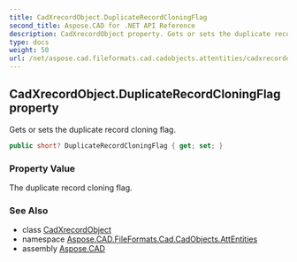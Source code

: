 ```yaml
---
title: CadXrecordObject.DuplicateRecordCloningFlag
second_title: Aspose.CAD for .NET API Reference
description: CadXrecordObject property. Gets or sets the duplicate record cloning flag
type: docs
weight: 50
url: /net/aspose.cad.fileformats.cad.cadobjects.attentities/cadxrecordobject/duplicaterecordcloningflag/
---
```

## CadXrecordObject.DuplicateRecordCloningFlag property

Gets or sets the duplicate record cloning flag.

```csharp
public short? DuplicateRecordCloningFlag { get; set; }
```

### Property Value

The duplicate record cloning flag.

### See Also

* class [CadXrecordObject](../)
* namespace [Aspose.CAD.FileFormats.Cad.CadObjects.AttEntities](../../cadxrecordobject/)
* assembly [Aspose.CAD](../../../)



